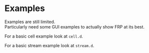 # Examples

Examples are still limited.
<br/>
Particularly need some GUI examples to actually show FRP at its best.

For a basic cell example look at `cell.d`.

For a basic stream example look at `stream.d`.
